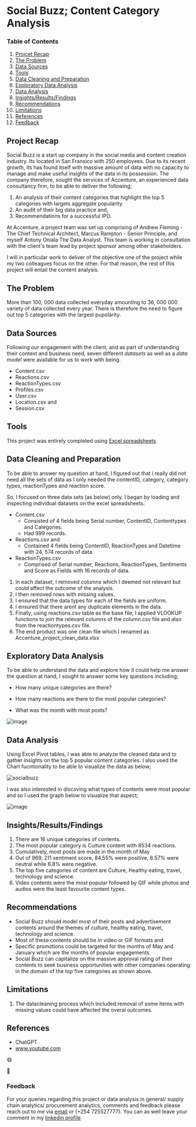# Social Buzz; Content Category Analysis
### Table of Contents
1. [Projcet Recap](#project-recap)
2. [The Problem](#the-problem)
3. [Data Sources](#data-sources)
4. [Tools](#tools)
5. [Data Cleaning and Preparation](#data-cleaning-and-preparation)
6. [Exploratory Data Analysis](#exploratory-data-analysis)
7. [Data Analysis](#data-analysis)
8. [Insights/Results/Findings](#insights/results/findings)
9. [Recommendations](#recommendations)
10. [Limitations](#limitations)
11. [References](#references)
12. [Feedback](#feedback) 

## Project Recap

Social Buzz is a start up company in the social media and content creation industry. Its located in San Fransico with 250 employees.
Due to its recent growth, its has found itself with massive amount of data with no capacity to manage and make useful insights of the data in its possession. 
The company therefore, sought the services of Accenture, an experienced data consultancy firm, to be able to deliver the following;

1. An analysis of their content categories that highlight the top 5 categories with largets aggregate popularity.
2. An audit of their big data practice and,
3. Recommendations for a successful IPO.

At Accenture, a project team was set up comprising of Andrew Fleming - The Chief Technical Architect, Marcus Rampton - Senior Principle, and myself Antony Oniala The Data Analyst. This team is working in consultation with the client's team lead by project sponsor among other stakeholders.

I will in particular work to deliver of the objective one of the project while my two colleagues focus on the other. For that reason, the rest of this project will entail the content analysis.

## The Problem

More than 100, 000 data collected everyday amounting to 36, 000 000 variety of data collected every year. There is therefore the need to figure out top 5 categories with the largest pupolarity.

## Data Sources

Following our engagement with the client, and as part of understanding their context and business need, seven different *datasets* as well as a *data model* were available for us to work with being.

- Content.csv
- Reactions.csv 
- ReactionTypes.csv
- Profiles.csv
- User.csv
- Location.csv and
- Session.csv

## Tools

This project was entirely completed using [Excel spreadsheets](www.micrososft.com) 

## Data Cleaning and Preparation

To be able to answer my question at hand, I figured out that i really did not need all the sets of data as I only needed the contentID, category, category types, reactionTypes and reaction score. 

So, I focused on three data sets (as below) only. I began by loading and inspecting individual datasets on the excel spreadsheets. 

- Content.csv
  - Consisted of 4 fields being Serial number, ContentID, Contenttypes and Categories.
  - Had 999 records.
- Reactions.csv and
  - Contained 4 fields being ContentID, ReactionTypes and Datetime with 24, 574 records of data.
- ReactionTypes.csv
  - Comprised of Serial number, Reactions, ReactionTypes, Sentiments and Score as Fields with 16 records of data.
 
1. In each dataset, I removed columns which I deemed not relevant but could affect the outcome of the analysis.
2. I then removed rows with missing values.
3. I ensured that the data types for each of the fields are uniform.
4. I ensured that there arent any duplicate elements in the data.
5. Finally, using reactions.csv table as the base file, I applied VLOOKUP functions to join the relevant columns of the column.csv file and also from the reactiontypes.csv file.
6. The end product was one clean file which I renamed as Accenture_project_clean_data.xlsx 

## Exploratory Data Analysis

To be able to understand the data and explore how it could help me answer the question at hand, I sought to answer some key questions including;

- How many unique categories are there?

- How many reactions are there to the most popular categories?

- What was the month with most posts?

![image](https://github.com/Antonealor/social_buzz-data_analysis_project/assets/105086797/6eec275b-757d-42e7-98d7-a777e929ba6d)

## Data Analysis

Using Excel Pivot tables, I was able to analyze the cleaned data and to gather insights on the top 5 popular content categories. I also used the Chart fucntionality to be able to visualize the data as below;

![socialbuzz](https://github.com/Antonealor/social_buzz-data_analysis_project/assets/105086797/d4442cd8-7d46-4532-b665-d2851d061bae)


I was also interested in discoving what types of contents were most popular and so I used the graph below to visualize that aspect;

![image](https://github.com/Antonealor/social_buzz-data_analysis_project/assets/105086797/26107cd4-01c1-4ee9-b899-40fb64e38544)

## Insights/Results/Findings

1. There are 16 unique categories of contents.
2. The most popular category is Culture content with 8534 reactions.
3. Cumulatively, most posts are made in the month of May
4. Out of 969, 211 sentiment score, 84.55% were positive, 8.57% were neutral while 6.8% were negative.
5. The top five categories of content are Culture, Healthy eating, travel, technology and science.
6. Video contents were the most popular followed by GIF while photos and audios were the least favourite content types.

## Recommendations
- Social Buzz should model most of their posts and advertisement contents around the themes of culture, healthy eating, travel, technology and science.
- Most of these contents should be in video or GIF formats and
- Specific promotions could be targeted for the months of May and January which are the months of popular engagements.
- Social Buzz can capitalize on the massive approval rating of their contents to seek business opportunities with other companies operating in the domain of the top five categories as shown above.

## Limitations
1. The datacleaning process which included removal of some items with missing values could have affected the overal outcomes.

## References
- ChatGPT
- www.youtube.com

😄 

🥇

### Feedback

For your queries regarding this project or data analysis in general/ supply chain analytics/ procurement analytics, comments and feedback please reach out to me via [email](antonealor@gmail.com) or (+254 725527777). You can as well leave your comment in my [linkedin profile](https://www.linkedin.com/in/antonyoniala/)
   
